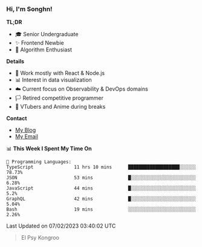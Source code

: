 ### Hi, I'm Songhn!

**TL;DR**

- 🎓 Senior Undergraduate
- ✨ Frontend Newbie
- 🎈 Algorithm Enthusiast

**Details**

- 🎯 Work mostly with React & Node.js
- 📊 Interest in data visualization
- ☁️ Current focus on Observability & DevOps domains
- 🏳️ Retired competitive programmer
- 🍵 VTubers and Anime during breaks

**Contact**
- [My Blog](https://blog.songhn.com)
- [My Email](mailto:nana7mi@duck.com)

<!--START_SECTION:waka-->
📊 **This Week I Spent My Time On** 

```text
💬 Programming Languages: 
TypeScript               11 hrs 10 mins      ███████████████████░░░░░░   78.73% 
JSON                     53 mins             █░░░░░░░░░░░░░░░░░░░░░░░░   6.28% 
JavaScript               44 mins             █░░░░░░░░░░░░░░░░░░░░░░░░   5.2% 
GraphQL                  42 mins             █░░░░░░░░░░░░░░░░░░░░░░░░   5.04% 
Bash                     19 mins             ░░░░░░░░░░░░░░░░░░░░░░░░░   2.26%

```


 Last Updated on 07/02/2023 03:40:02 UTC
<!--END_SECTION:waka-->

> El Psy Kongroo
